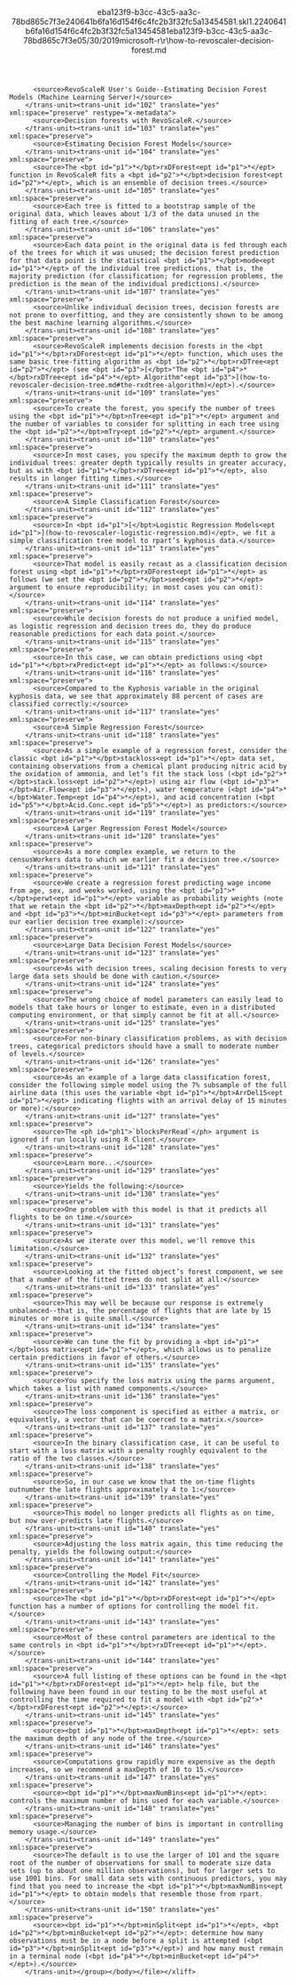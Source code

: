 <?xml version="1.0"?><xliff version="1.2" xmlns="urn:oasis:names:tc:xliff:document:1.2" xmlns:xsi="http://www.w3.org/2001/XMLSchema-instance" xsi:schemaLocation="urn:oasis:names:tc:xliff:document:1.2 xliff-core-1.2-transitional.xsd"><file datatype="xml" original="how-to-revoscaler-decision-forest.md" source-language="en-US" target-language="en-US"><header><tool tool-id="mdxliff" tool-name="mdxliff" tool-version="1.0-8ab897d" tool-company="Microsoft" /><xliffext:skl_file_name xmlns:xliffext="urn:microsoft:content:schema:xliffextensions">eba123f9-b3cc-43c5-aa3c-78bd865c7f3e240641b6fa16d154f6c4fc2b3f32fc5a13454581.skl</xliffext:skl_file_name><xliffext:version xmlns:xliffext="urn:microsoft:content:schema:xliffextensions">1.2</xliffext:version><xliffext:ms.openlocfilehash xmlns:xliffext="urn:microsoft:content:schema:xliffextensions">240641b6fa16d154f6c4fc2b3f32fc5a13454581</xliffext:ms.openlocfilehash><xliffext:ms.sourcegitcommit xmlns:xliffext="urn:microsoft:content:schema:xliffextensions">eba123f9-b3cc-43c5-aa3c-78bd865c7f3e</xliffext:ms.sourcegitcommit><xliffext:ms.lasthandoff xmlns:xliffext="urn:microsoft:content:schema:xliffextensions">05/30/2019</xliffext:ms.lasthandoff><xliffext:ms.openlocfilepath xmlns:xliffext="urn:microsoft:content:schema:xliffextensions">microsoft-r\r\how-to-revoscaler-decision-forest.md</xliffext:ms.openlocfilepath></header><body><group id="content" extype="content"><trans-unit id="101" translate="yes" xml:space="preserve" restype="x-metadata">
          <source>RevoScaleR User's Guide--Estimating Decision Forest Models (Machine Learning Server)</source>
        </trans-unit><trans-unit id="102" translate="yes" xml:space="preserve" restype="x-metadata">
          <source>Decision forests with RevoScaleR.</source>
        </trans-unit><trans-unit id="103" translate="yes" xml:space="preserve">
          <source>Estimating Decision Forest Models</source>
        </trans-unit><trans-unit id="104" translate="yes" xml:space="preserve">
          <source>The <bpt id="p1">*</bpt>rxDForest<ept id="p1">*</ept> function in RevoScaleR fits a <bpt id="p2">*</bpt>decision forest<ept id="p2">*</ept>, which is an ensemble of decision trees.</source>
        </trans-unit><trans-unit id="105" translate="yes" xml:space="preserve">
          <source>Each tree is fitted to a bootstrap sample of the original data, which leaves about 1/3 of the data unused in the fitting of each tree.</source>
        </trans-unit><trans-unit id="106" translate="yes" xml:space="preserve">
          <source>Each data point in the original data is fed through each of the trees for which it was unused; the decision forest prediction for that data point is the statistical <bpt id="p1">*</bpt>mode<ept id="p1">*</ept> of the individual tree predictions, that is, the majority prediction (for classification; for regression problems, the prediction is the mean of the individual predictions).</source>
        </trans-unit><trans-unit id="107" translate="yes" xml:space="preserve">
          <source>Unlike individual decision trees, decision forests are not prone to overfitting, and they are consistently shown to be among the best machine learning algorithms.</source>
        </trans-unit><trans-unit id="108" translate="yes" xml:space="preserve">
          <source>RevoScaleR implements decision forests in the <bpt id="p1">*</bpt>rxDForest<ept id="p1">*</ept> function, which uses the same basic tree-fitting algorithm as <bpt id="p2">*</bpt>rxDTree<ept id="p2">*</ept> (see <bpt id="p3">[</bpt>"The <bpt id="p4">*</bpt>rxDTree<ept id="p4">*</ept> Algorithm"<ept id="p3">](how-to-revoscaler-decision-tree.md#the-rxdtree-algorithm)</ept>).</source>
        </trans-unit><trans-unit id="109" translate="yes" xml:space="preserve">
          <source>To create the forest, you specify the number of trees using the <bpt id="p1">*</bpt>nTree<ept id="p1">*</ept> argument and the number of variables to consider for splitting in each tree using the <bpt id="p2">*</bpt>mTry<ept id="p2">*</ept> argument.</source>
        </trans-unit><trans-unit id="110" translate="yes" xml:space="preserve">
          <source>In most cases, you specify the maximum depth to grow the individual trees: greater depth typically results in greater accuracy, but as with <bpt id="p1">*</bpt>rxDTree<ept id="p1">*</ept>, also results in longer fitting times.</source>
        </trans-unit><trans-unit id="111" translate="yes" xml:space="preserve">
          <source>A Simple Classification Forest</source>
        </trans-unit><trans-unit id="112" translate="yes" xml:space="preserve">
          <source>In <bpt id="p1">[</bpt>Logistic Regression Models<ept id="p1">](how-to-revoscaler-logistic-regression.md)</ept>, we fit a simple classification tree model to rpart’s kyphosis data.</source>
        </trans-unit><trans-unit id="113" translate="yes" xml:space="preserve">
          <source>That model is easily recast as a classification decision forest using <bpt id="p1">*</bpt>rxDForest<ept id="p1">*</ept> as follows (we set the <bpt id="p2">*</bpt>seed<ept id="p2">*</ept> argument to ensure reproducibility; in most cases you can omit):</source>
        </trans-unit><trans-unit id="114" translate="yes" xml:space="preserve">
          <source>While decision forests do not produce a unified model, as logistic regression and decision trees do, they do produce reasonable predictions for each data point.</source>
        </trans-unit><trans-unit id="115" translate="yes" xml:space="preserve">
          <source>In this case, we can obtain predictions using <bpt id="p1">*</bpt>rxPredict<ept id="p1">*</ept> as follows:</source>
        </trans-unit><trans-unit id="116" translate="yes" xml:space="preserve">
          <source>Compared to the Kyphosis variable in the original kyphosis data, we see that approximately 88 percent of cases are classified correctly:</source>
        </trans-unit><trans-unit id="117" translate="yes" xml:space="preserve">
          <source>A Simple Regression Forest</source>
        </trans-unit><trans-unit id="118" translate="yes" xml:space="preserve">
          <source>As a simple example of a regression forest, consider the classic <bpt id="p1">*</bpt>stackloss<ept id="p1">*</ept> data set, containing observations from a chemical plant producing nitric acid by the oxidation of ammonia, and let’s fit the stack loss (<bpt id="p2">*</bpt>stack.loss<ept id="p2">*</ept>) using air flow (<bpt id="p3">*</bpt>Air.Flow<ept id="p3">*</ept>), water temperature (<bpt id="p4">*</bpt>Water.Temp<ept id="p4">*</ept>), and acid concentration (<bpt id="p5">*</bpt>Acid.Conc.<ept id="p5">*</ept>) as predictors:</source>
        </trans-unit><trans-unit id="119" translate="yes" xml:space="preserve">
          <source>A Larger Regression Forest Model</source>
        </trans-unit><trans-unit id="120" translate="yes" xml:space="preserve">
          <source>As a more complex example, we return to the censusWorkers data to which we earlier fit a decision tree.</source>
        </trans-unit><trans-unit id="121" translate="yes" xml:space="preserve">
          <source>We create a regression forest predicting wage income from age, sex, and weeks worked, using the <bpt id="p1">*</bpt>perwt<ept id="p1">*</ept> variable as probability weights (note that we retain the <bpt id="p2">*</bpt>maxDepth<ept id="p2">*</ept> and <bpt id="p3">*</bpt>minBucket<ept id="p3">*</ept> parameters from our earlier decision tree example):</source>
        </trans-unit><trans-unit id="122" translate="yes" xml:space="preserve">
          <source>Large Data Decision Forest Models</source>
        </trans-unit><trans-unit id="123" translate="yes" xml:space="preserve">
          <source>As with decision trees, scaling decision forests to very large data sets should be done with caution.</source>
        </trans-unit><trans-unit id="124" translate="yes" xml:space="preserve">
          <source>The wrong choice of model parameters can easily lead to models that take hours or longer to estimate, even in a distributed computing environment, or that simply cannot be fit at all.</source>
        </trans-unit><trans-unit id="125" translate="yes" xml:space="preserve">
          <source>For non-binary classification problems, as with decision trees, categorical predictors should have a small to moderate number of levels.</source>
        </trans-unit><trans-unit id="126" translate="yes" xml:space="preserve">
          <source>As an example of a large data classification forest, consider the following simple model using the 7% subsample of the full airline data (this uses the variable <bpt id="p1">*</bpt>ArrDel15<ept id="p1">*</ept> indicating flights with an arrival delay of 15 minutes or more):</source>
        </trans-unit><trans-unit id="127" translate="yes" xml:space="preserve">
          <source>The <ph id="ph1">`blocksPerRead`</ph> argument is ignored if run locally using R Client.</source>
        </trans-unit><trans-unit id="128" translate="yes" xml:space="preserve">
          <source>Learn more...</source>
        </trans-unit><trans-unit id="129" translate="yes" xml:space="preserve">
          <source>Yields the following:</source>
        </trans-unit><trans-unit id="130" translate="yes" xml:space="preserve">
          <source>One problem with this model is that it predicts all flights to be on time.</source>
        </trans-unit><trans-unit id="131" translate="yes" xml:space="preserve">
          <source>As we iterate over this model, we'll remove this limitation.</source>
        </trans-unit><trans-unit id="132" translate="yes" xml:space="preserve">
          <source>Looking at the fitted object’s forest component, we see that a number of the fitted trees do not split at all:</source>
        </trans-unit><trans-unit id="133" translate="yes" xml:space="preserve">
          <source>This may well be because our response is extremely unbalanced--that is, the percentage of flights that are late by 15 minutes or more is quite small.</source>
        </trans-unit><trans-unit id="134" translate="yes" xml:space="preserve">
          <source>We can tune the fit by providing a <bpt id="p1">*</bpt>loss matrix<ept id="p1">*</ept>, which allows us to penalize certain predictions in favor of others.</source>
        </trans-unit><trans-unit id="135" translate="yes" xml:space="preserve">
          <source>You specify the loss matrix using the parms argument, which takes a list with named components.</source>
        </trans-unit><trans-unit id="136" translate="yes" xml:space="preserve">
          <source>The loss component is specified as either a matrix, or equivalently, a vector that can be coerced to a matrix.</source>
        </trans-unit><trans-unit id="137" translate="yes" xml:space="preserve">
          <source>In the binary classification case, it can be useful to start with a loss matrix with a penalty roughly equivalent to the ratio of the two classes.</source>
        </trans-unit><trans-unit id="138" translate="yes" xml:space="preserve">
          <source>So, in our case we know that the on-time flights outnumber the late flights approximately 4 to 1:</source>
        </trans-unit><trans-unit id="139" translate="yes" xml:space="preserve">
          <source>This model no longer predicts all flights as on time, but now over-predicts late flights.</source>
        </trans-unit><trans-unit id="140" translate="yes" xml:space="preserve">
          <source>Adjusting the loss matrix again, this time reducing the penalty, yields the following output:</source>
        </trans-unit><trans-unit id="141" translate="yes" xml:space="preserve">
          <source>Controlling the Model Fit</source>
        </trans-unit><trans-unit id="142" translate="yes" xml:space="preserve">
          <source>The <bpt id="p1">*</bpt>rxDForest<ept id="p1">*</ept> function has a number of options for controlling the model fit.</source>
        </trans-unit><trans-unit id="143" translate="yes" xml:space="preserve">
          <source>Most of these control parameters are identical to the same controls in <bpt id="p1">*</bpt>rxDTree<ept id="p1">*</ept>.</source>
        </trans-unit><trans-unit id="144" translate="yes" xml:space="preserve">
          <source>A full listing of these options can be found in the <bpt id="p1">*</bpt>rxDForest<ept id="p1">*</ept> help file, but the following have been found in our testing to be the most useful at controlling the time required to fit a model with <bpt id="p2">*</bpt>rxDForest<ept id="p2">*</ept>:</source>
        </trans-unit><trans-unit id="145" translate="yes" xml:space="preserve">
          <source><bpt id="p1">*</bpt>maxDepth<ept id="p1">*</ept>: sets the maximum depth of any node of the tree.</source>
        </trans-unit><trans-unit id="146" translate="yes" xml:space="preserve">
          <source>Computations grow rapidly more expensive as the depth increases, so we recommend a maxDepth of 10 to 15.</source>
        </trans-unit><trans-unit id="147" translate="yes" xml:space="preserve">
          <source><bpt id="p1">*</bpt>maxNumBins<ept id="p1">*</ept>: controls the maximum number of bins used for each variable.</source>
        </trans-unit><trans-unit id="148" translate="yes" xml:space="preserve">
          <source>Managing the number of bins is important in controlling memory usage.</source>
        </trans-unit><trans-unit id="149" translate="yes" xml:space="preserve">
          <source>The default is to use the larger of 101 and the square root of the number of observations for small to moderate size data sets (up to about one million observations), but for larger sets to use 1001 bins. For small data sets with continuous predictors, you may find that you need to increase the <bpt id="p1">*</bpt>maxNumBins<ept id="p1">*</ept> to obtain models that resemble those from rpart.</source>
        </trans-unit><trans-unit id="150" translate="yes" xml:space="preserve">
          <source><bpt id="p1">*</bpt>minSplit<ept id="p1">*</ept>, <bpt id="p2">*</bpt>minBucket<ept id="p2">*</ept>: determine how many observations must be in a node before a split is attempted (<bpt id="p3">*</bpt>minSplit<ept id="p3">*</ept>) and how many must remain in a terminal node (<bpt id="p4">*</bpt>minBucket<ept id="p4">*</ept>).</source>
        </trans-unit></group></body></file></xliff>